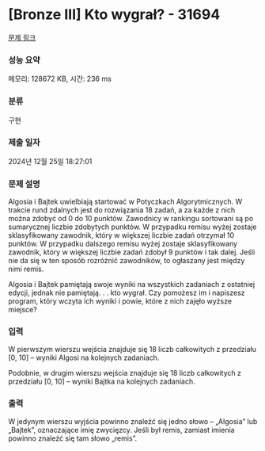 # [Bronze III] Kto wygrał? - 31694 

[문제 링크](https://www.acmicpc.net/problem/31694) 

### 성능 요약

메모리: 128672 KB, 시간: 236 ms

### 분류

구현

### 제출 일자

2024년 12월 25일 18:27:01

### 문제 설명

<p style="user-select: auto !important;">Algosia i Bajtek uwielbiają startować w Potyczkach Algorytmicznych. W trakcie rund zdalnych jest do rozwiązania 18 zadań, a za każde z nich można zdobyć od 0 do 10 punktów. Zawodnicy w rankingu sortowani są po sumarycznej liczbie zdobytych punktów. W przypadku remisu wyżej zostaje sklasyfikowany zawodnik, który w większej liczbie zadań otrzymał 10 punktów. W przypadku dalszego remisu wyżej zostaje sklasyfikowany zawodnik, który w większej liczbie zadań zdobył 9 punktów i tak dalej. Jeśli nie da się w ten sposób rozróżnić zawodników, to ogłaszany jest między nimi remis.</p>

<p style="user-select: auto !important;">Algosia i Bajtek pamiętają swoje wyniki na wszystkich zadaniach z ostatniej edycji, jednak nie pamiętają. . . kto wygrał. Czy pomożesz im i napiszesz program, który wczyta ich wyniki i powie, które z nich zajęło wyższe miejsce?</p>

### 입력 

 <p style="user-select: auto !important;">W pierwszym wierszu wejścia znajduje się 18 liczb całkowitych z przedziału [0, 10] – wyniki Algosi na kolejnych zadaniach.</p>

<p style="user-select: auto !important;">Podobnie, w drugim wierszu wejścia znajduje się 18 liczb całkowitych z przedziału [0, 10] – wyniki Bajtka na kolejnych zadaniach.</p>

### 출력 

 <p style="user-select: auto !important;">W jedynym wierszu wyjścia powinno znaleźć się jedno słowo – „Algosia” lub „Bajtek”, oznaczające imię zwycięzcy. Jeśli był remis, zamiast imienia powinno znaleźć się tam słowo „remis”.</p>


